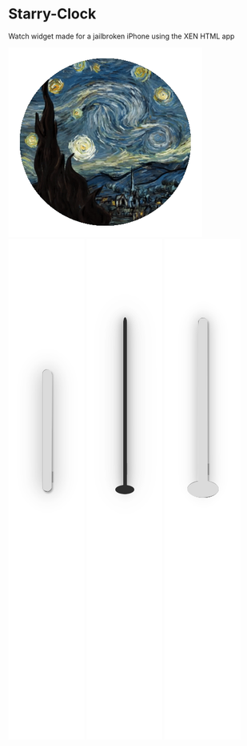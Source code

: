 # Starry-Clock

Watch widget made for a jailbroken iPhone using the XEN HTML app

<img src="Starry2.gif">
<img src="hourhand.png">
<img src="sechand.png">
<img src="minhand.png">